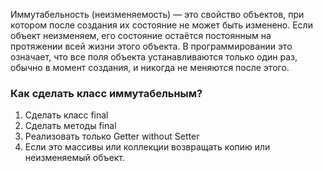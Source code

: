 Иммутабельность (неизменяемость) — это свойство объектов, при котором после создания их состояние не может быть изменено. Если объект неизменяем, его состояние остаётся постоянным на протяжении всей жизни этого объекта. В программировании это означает, что все поля объекта устанавливаются только один раз, обычно в момент создания, и никогда не меняются после этого.

### Как сделать класс иммутабельным?

1. Сделать класс final
2. Сделать методы final
3. Реализовать только Getter without Setter
4. Если это массивы или коллекции возвращать копию или неизменяемый объект.